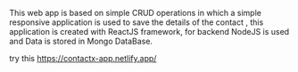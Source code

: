 This web app is based on simple CRUD operations in which a simple responsive application is used to
save the details of the contact , this application is created with ReactJS framework, for backend NodeJS
is used and Data is stored in Mongo DataBase.

try this https://contactx-app.netlify.app/
